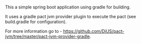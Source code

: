 This a simple spring boot application using gradle for building.

It uses a gradle pact jvm provider plugin to execute the pact (see build.gradle for configuration).

For more information go to - https://github.com/DiUS/pact-jvm/tree/master/pact-jvm-provider-gradle.

 
 
 